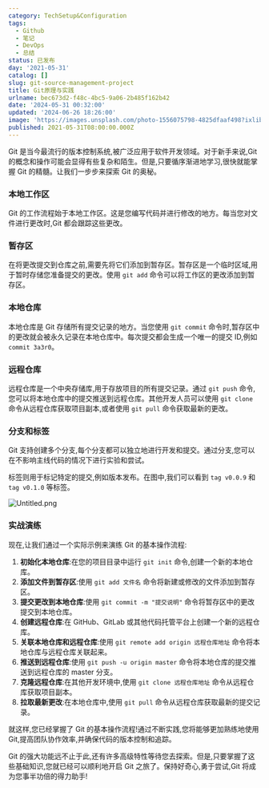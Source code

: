 ```yaml
---
category: TechSetup&Configuration
tags:
  - Github
  - 笔记
  - DevOps
  - 总结
status: 已发布
day: '2021-05-31'
catalog: []
slug: git-source-management-project
title: Git原理与实践
urlname: bec673d2-f48c-4bc5-9a06-2b485f162b42
date: '2024-05-31 00:32:00'
updated: '2024-06-26 18:26:00'
image: 'https://images.unsplash.com/photo-1556075798-4825dfaaf498?ixlib=rb-4.0.3&q=85&fm=jpg&crop=entropy&cs=srgb'
published: 2021-05-31T08:00:00.000Z
---
```


Git 是当今最流行的版本控制系统,被广泛应用于软件开发领域。对于新手来说,Git 的概念和操作可能会显得有些复杂和陌生。但是,只要循序渐进地学习,很快就能掌握 Git 的精髓。让我们一步步来探索 Git 的奥秘。


### 本地工作区


Git 的工作流程始于本地工作区。这是您编写代码并进行修改的地方。每当您对文件进行更改时,Git 都会跟踪这些更改。


### 暂存区


在将更改提交到仓库之前,需要先将它们添加到暂存区。暂存区是一个临时区域,用于暂时存储您准备提交的更改。使用 `git add` 命令可以将工作区的更改添加到暂存区。


### 本地仓库


本地仓库是 Git 存储所有提交记录的地方。当您使用 `git commit` 命令时,暂存区中的更改就会被永久记录在本地仓库中。每次提交都会生成一个唯一的提交 ID,例如 `commit 3a3r0`。


### 远程仓库


远程仓库是一个中央存储库,用于存放项目的所有提交记录。通过 `git push` 命令,您可以将本地仓库中的提交推送到远程仓库。其他开发人员可以使用 `git clone` 命令从远程仓库获取项目副本,或者使用 `git pull` 命令获取最新的更改。


### 分支和标签


Git 支持创建多个分支,每个分支都可以独立地进行开发和提交。通过分支,您可以在不影响主线代码的情况下进行实验和尝试。


标签则用于标记特定的提交,例如版本发布。在图中,我们可以看到 `tag v0.0.9` 和 `tag v0.1.0` 等标签。


![Untitled.png](https://r2.ithuo.net/elog-image/aeedf2090d97be962f5d9074dd6b98a1.png)


### 实战演练


现在,让我们通过一个实际示例来演练 Git 的基本操作流程:

1. **初始化本地仓库**:在您的项目目录中运行 `git init` 命令,创建一个新的本地仓库。
2. **添加文件到暂存区**:使用 `git add 文件名` 命令将新建或修改的文件添加到暂存区。
3. **提交更改到本地仓库**:使用 `git commit -m "提交说明"` 命令将暂存区中的更改提交到本地仓库。
4. **创建远程仓库**:在 GitHub、GitLab 或其他代码托管平台上创建一个新的远程仓库。
5. **关联本地仓库和远程仓库**:使用 `git remote add origin 远程仓库地址` 命令将本地仓库与远程仓库关联起来。
6. **推送到远程仓库**:使用 `git push -u origin master` 命令将本地仓库的提交推送到远程仓库的 master 分支。
7. **克隆远程仓库**:在其他开发环境中,使用 `git clone 远程仓库地址` 命令从远程仓库获取项目副本。
8. **拉取最新更改**:在本地仓库中,使用 `git pull` 命令从远程仓库获取最新的提交记录。

就这样,您已经掌握了 Git 的基本操作流程!通过不断实践,您将能够更加熟练地使用 Git,提高团队协作效率,并确保代码的版本控制和追踪。


Git 的强大功能远不止于此,还有许多高级特性等待您去探索。但是,只要掌握了这些基础知识,您就已经可以顺利地开启 Git 之旅了。保持好奇心,勇于尝试,Git 将成为您事半功倍的得力助手!

